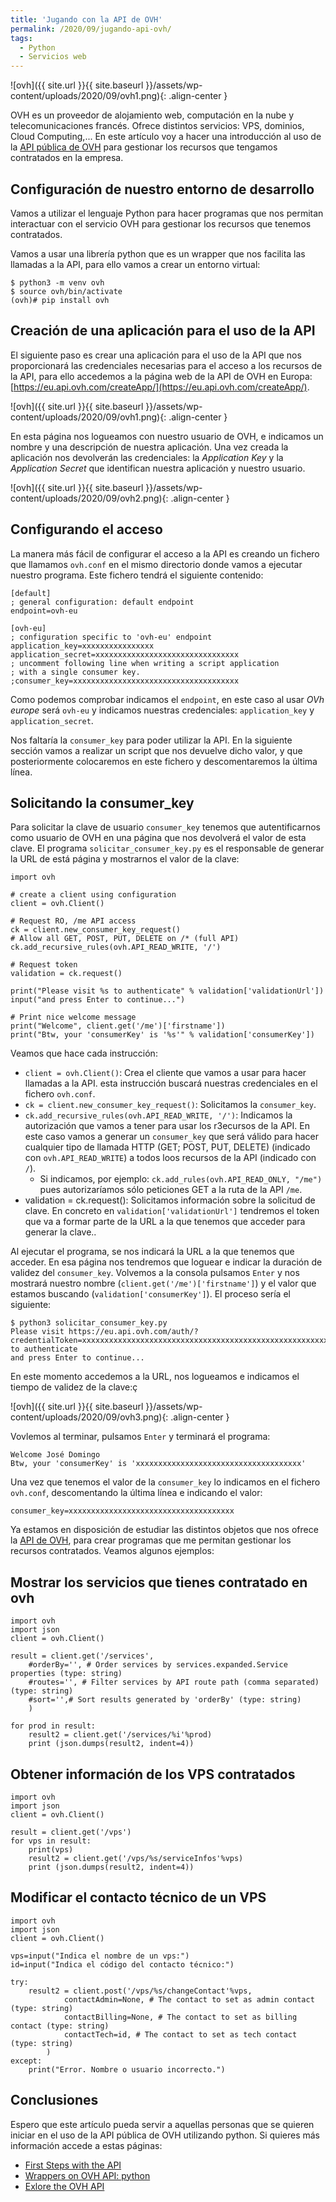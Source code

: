 ```yaml
---
title: 'Jugando con la API de OVH'
permalink: /2020/09/jugando-api-ovh/
tags:
  - Python
  - Servicios web
---
```


![ovh]({{ site.url }}{{ site.baseurl }}/assets/wp-content/uploads/2020/09/ovh1.png){: .align-center }

OVH es un proveedor de alojamiento web, computación en la nube y telecomunicaciones francés. Ofrece distintos servicios: VPS, dominios, Cloud Computing,... En este artículo voy a hacer una introducción al uso de la [API pública de OVH](https://api.ovh.com/) para gestionar los recursos que tengamos contratados en la empresa.

## Configuración de nuestro entorno de desarrollo

Vamos a utilizar el lenguaje Python para hacer programas que nos permitan interactuar con el servicio OVH para gestionar los recursos que tenemos contratados.

Vamos a usar una librería python que es un wrapper que nos facilita las llamadas a la API, para ello vamos a crear un entorno virtual:

    $ python3 -m venv ovh
    $ source ovh/bin/activate
    (ovh)# pip install ovh

<!--more-->

## Creación de una aplicación para el uso de la API

El siguiente paso es crear una aplicación para el uso de la API que nos proporcionará las credenciales necesarias para el acceso a los recursos de la API, para ello accedemos a la página web de la API de OVH en Europa: [https://eu.api.ovh.com/createApp/](https://eu.api.ovh.com/createApp/).

![ovh]({{ site.url }}{{ site.baseurl }}/assets/wp-content/uploads/2020/09/ovh1.png){: .align-center }

En esta página nos logueamos con nuestro usuario de OVH, e indicamos un nombre y una descripción de nuestra aplicación. Una vez creada la aplicación nos devolverán las credenciales: la *Application Key* y la *Application Secret* que identifican nuestra aplicación y nuestro usuario.

![ovh]({{ site.url }}{{ site.baseurl }}/assets/wp-content/uploads/2020/09/ovh2.png){: .align-center }

## Configurando el acceso 

La manera más fácil de configurar el acceso a la API es creando un fichero que llamamos `ovh.conf` en el mismo directorio donde vamos a ejecutar nuestro programa. Este fichero tendrá el siguiente contenido:

    [default]
    ; general configuration: default endpoint
    endpoint=ovh-eu

    [ovh-eu]
    ; configuration specific to 'ovh-eu' endpoint
    application_key=xxxxxxxxxxxxxxxx
    application_secret=xxxxxxxxxxxxxxxxxxxxxxxxxxxxxxxx
    ; uncomment following line when writing a script application
    ; with a single consumer key.
    ;consumer_key=xxxxxxxxxxxxxxxxxxxxxxxxxxxxxxxxxxxxx

Como podemos comprobar indicamos el `endpoint`, en este caso al usar *OVh europe* será `ovh-eu` y indicamos nuestras credenciales: `application_key` y `application_secret`.

Nos faltaría la `consumer_key` para poder utilizar la API. En la siguiente sección vamos a realizar un script que nos devuelve dicho valor, y que posteriormente colocaremos en este fichero y descomentaremos la última línea.

## Solicitando la consumer_key

Para solicitar la clave de usuario `consumer_key` tenemos que autentificarnos como usuario de OVH en una página que nos devolverá el valor de esta clave. El programa `solicitar_consumer_key.py` es el responsable de generar la URL de está página y mostrarnos el valor de la clave:

    import ovh

    # create a client using configuration
    client = ovh.Client()

    # Request RO, /me API access
    ck = client.new_consumer_key_request()
    # Allow all GET, POST, PUT, DELETE on /* (full API)
    ck.add_recursive_rules(ovh.API_READ_WRITE, '/')

    # Request token
    validation = ck.request()

    print("Please visit %s to authenticate" % validation['validationUrl'])
    input("and press Enter to continue...")

    # Print nice welcome message
    print("Welcome", client.get('/me')['firstname'])
    print("Btw, your 'consumerKey' is '%s'" % validation['consumerKey'])

Veamos que hace cada instrucción:

* `client = ovh.Client()`: Crea el cliente que vamos a usar para hacer llamadas a la API. esta instrucción buscará nuestras credenciales en el fichero `ovh.conf`.
* `ck = client.new_consumer_key_request()`: Solicitamos la `consumer_key`.
* `ck.add_recursive_rules(ovh.API_READ_WRITE, '/')`: Indicamos la autorización que vamos a tener para usar los r3ecursos de la API. En este caso vamos a generar un `consumer_key` que será válido para hacer cualquier tipo de llamada HTTP (GET; POST, PUT, DELETE) (indicado con `ovh.API_READ_WRITE`) a todos loos recursos de la API (indicado con `/`). 
    * Si indicamos, por ejemplo: `ck.add_rules(ovh.API_READ_ONLY, "/me")` pues autorizaríamos sólo peticiones GET a la ruta de la API `/me`.
* validation = ck.request(): Solicitamos información sobre la solicitud de clave. En concreto en `validation['validationUrl']` tendremos el token que va a formar parte de la URL a la que tenemos que acceder para generar la clave..

Al ejecutar el programa, se nos indicará la URL a la que tenemos que acceder. En esa página nos tendremos que loguear e indicar la duración de validez del `consumer_key`. Volvemos a la consola pulsamos `Enter` y nos mostrará nuestro nombre (`client.get('/me')['firstname']`) y el valor que estamos buscando (`validation['consumerKey']`). El proceso sería el siguiente:


    $ python3 solicitar_consumer_key.py
    Please visit https://eu.api.ovh.com/auth/?credentialToken=xxxxxxxxxxxxxxxxxxxxxxxxxxxxxxxxxxxxxxxxxxxxxxxxxxxxxxxxxx to authenticate
    and press Enter to continue...

En este momento accedemos a la URL, nos logueamos e indicamos el tiempo de validez de la clave:ç

![ovh]({{ site.url }}{{ site.baseurl }}/assets/wp-content/uploads/2020/09/ovh3.png){: .align-center }

Vovlemos al terminar, pulsamos `Enter` y terminará el programa:

    Welcome José Domingo
    Btw, your 'consumerKey' is 'xxxxxxxxxxxxxxxxxxxxxxxxxxxxxxxxxxxxx'

Una vez que tenemos el valor de la `consumer_key` lo indicamos en el fichero `ovh.conf`, descomentando la última línea e indicando el valor:

    consumer_key=xxxxxxxxxxxxxxxxxxxxxxxxxxxxxxxxxxxxx

Ya estamos en disposición de estudiar las distintos objetos que nos ofrece la [API de OVH](https://api.ovh.com/console/), para crear programas que me permitan gestionar los recursos contratados. Veamos algunos ejemplos:

## Mostrar los servicios que tienes contratado en ovh

    import ovh
    import json
    client = ovh.Client()
    
    result = client.get('/services', 
        #orderBy='', # Order services by services.expanded.Service properties (type: string)
        #routes='', # Filter services by API route path (comma separated) (type: string)
        #sort='',# Sort results generated by 'orderBy' (type: string)
        ) 
    
    for prod in result:
        result2 = client.get('/services/%i'%prod)
        print (json.dumps(result2, indent=4))

## Obtener información de los VPS contratados

    import ovh
    import json
    client = ovh.Client()

    result = client.get('/vps')
    for vps in result:
        print(vps)
        result2 = client.get('/vps/%s/serviceInfos'%vps)
        print (json.dumps(result2, indent=4))


## Modificar el contacto técnico de un VPS

    import ovh
    import json
    client = ovh.Client()

    vps=input("Indica el nombre de un vps:")
    id=input("Indica el código del contacto técnico:")

    try:
        result2 = client.post('/vps/%s/changeContact'%vps, 
                contactAdmin=None, # The contact to set as admin contact (type: string)
                contactBilling=None, # The contact to set as billing contact (type: string)
                contactTech=id, # The contact to set as tech contact (type: string)
            )
    except:
        print("Error. Nombre o usuario incorrecto.")


## Conclusiones

Espero que este artículo pueda servir a aquellas personas que se quieren iniciar en el uso de la API pública de OVH utilizando python. Si quieres más información accede a estas páginas:

* [First Steps with the API](https://docs.ovh.com/gb/en/customer/first-steps-with-ovh-api/)
* [Wrappers on OVH API: python](https://github.com/ovh/python-ovh)
* [Exlore the OVH API](https://eu.api.ovh.com/console/)